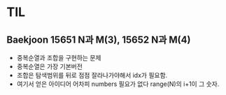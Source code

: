# TIL

## Baekjoon 15651 N과 M(3), 15652 N과 M(4)
- 중복순열과 조합을 구현하는 문제
- 중복순열은 가장 기본버전
- 조합은 탐색범위를 뒤로 점점 잘라나가야해서 idx가 필요함.
- 여기서 얻은 아이디어 어차피 numbers 필요가 없다 range(N)의 i+1이 그 숫자.
